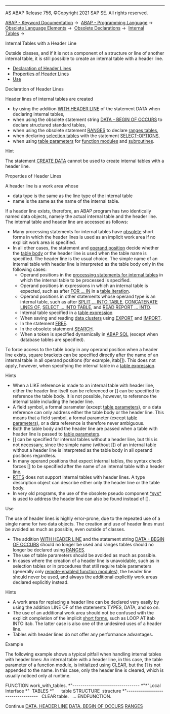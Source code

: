   

* * *

AS ABAP Release 756, ©Copyright 2021 SAP SE. All rights reserved.

[ABAP - Keyword Documentation](https://help.sap.com/doc/abapdocu_756_index_htm/7.56/en-US/abenabap.htm) →  [ABAP - Programming Language](https://help.sap.com/doc/abapdocu_756_index_htm/7.56/en-US/abenabap_reference.htm) →  [Obsolete Language Elements](https://help.sap.com/doc/abapdocu_756_index_htm/7.56/en-US/abenabap_obsolete.htm) →  [Obsolete Declarations](https://help.sap.com/doc/abapdocu_756_index_htm/7.56/en-US/abenobsolete_declarations.htm) →  [Internal Tables](https://help.sap.com/doc/abapdocu_756_index_htm/7.56/en-US/abenitab_declare_obsolete.htm) → 

Internal Tables with a Header Line

Outside classes, and if it is not a component of a structure or line of another internal table, it is still possible to create an internal table with a header line.

-   [Declaration of Header Lines](#@@ITOC@@ABENITAB_HEADER_LINE_1)
-   [Properties of Header Lines](#@@ITOC@@ABENITAB_HEADER_LINE_2)
-   [Use](#@@ITOC@@ABENITAB_HEADER_LINE_3)

Declaration of Header Lines

Header lines of internal tables are created

-   by using the addition [WITH HEADER LINE](https://help.sap.com/doc/abapdocu_756_index_htm/7.56/en-US/abapdata_header_line.htm) of the statement DATA when declaring internal tables,
-   when using the obsolete statement string [DATA - BEGIN OF OCCURS](https://help.sap.com/doc/abapdocu_756_index_htm/7.56/en-US/abapdata_begin_of_occurs.htm) to declare structured standard tables,
-   when using the obsolete statement [RANGES](https://help.sap.com/doc/abapdocu_756_index_htm/7.56/en-US/abapranges.htm) to declare [ranges tables](https://help.sap.com/doc/abapdocu_756_index_htm/7.56/en-US/abenranges_table_glosry.htm "Glossary Entry"),
-   when declaring [selection tables](https://help.sap.com/doc/abapdocu_756_index_htm/7.56/en-US/abenselection_table_glosry.htm "Glossary Entry") with the statement [SELECT-OPTIONS](https://help.sap.com/doc/abapdocu_756_index_htm/7.56/en-US/abapselect-options.htm),
-   when using [table parameters](https://help.sap.com/doc/abapdocu_756_index_htm/7.56/en-US/abentable_parameter_glosry.htm "Glossary Entry") for [function modules](https://help.sap.com/doc/abapdocu_756_index_htm/7.56/en-US/abaptables_parameters_obsolete.htm) and [subroutines](https://help.sap.com/doc/abapdocu_756_index_htm/7.56/en-US/abapform_tables.htm).

Hint

The statement [CREATE DATA](https://help.sap.com/doc/abapdocu_756_index_htm/7.56/en-US/abapcreate_data.htm) cannot be used to create internal tables with a header line.

Properties of Header Lines

A header line is a work area whose

-   data type is the same as the line type of the internal table
-   name is the same as the name of the internal table.

If a header line exists, therefore, an ABAP program has two identically named data objects, namely the actual internal table and the header line. The internal table and header line are accessed as follows:

-   Many processing statements for internal tables have [obsolete](https://help.sap.com/doc/abapdocu_756_index_htm/7.56/en-US/abenitab_short_forms.htm) short forms in which the header lines is used as an implicit work area if no explicit work area is specified.
-   In all other cases, the statement and [operand position](https://help.sap.com/doc/abapdocu_756_index_htm/7.56/en-US/abenoperands_data_objects.htm) decide whether the [table body](https://help.sap.com/doc/abapdocu_756_index_htm/7.56/en-US/abentable_body_glosry.htm "Glossary Entry") or the header line is used when the table name is specified. The header line is the usual choice. The simple name of an internal table with header line is interpreted as the table body only in the following cases:
    -   Operand positions in the [processing statements for internal tables](https://help.sap.com/doc/abapdocu_756_index_htm/7.56/en-US/abentable_processing_statements.htm) in which the internal table to be processed is specified.
    -   Operand positions in expressions in which an internal table is expected, such as after [FOR ... IN](https://help.sap.com/doc/abapdocu_756_index_htm/7.56/en-US/abenfor_itab.htm) in a [table iteration](https://help.sap.com/doc/abapdocu_756_index_htm/7.56/en-US/abentable_iteration_glosry.htm "Glossary Entry").
    -   Operand positions in other statements whose operand type is an internal table, such as after [SPLIT ... INTO TABLE](https://help.sap.com/doc/abapdocu_756_index_htm/7.56/en-US/abapsplit.htm), [CONCATENATE LINES OF](https://help.sap.com/doc/abapdocu_756_index_htm/7.56/en-US/abapconcatenate.htm), [SELECT ... INTO TABLE](https://help.sap.com/doc/abapdocu_756_index_htm/7.56/en-US/abapinto_clause.htm), and [READ REPORT ... INTO](https://help.sap.com/doc/abapdocu_756_index_htm/7.56/en-US/abapread_report.htm).
    -   Internal table specified in a [table expression](https://help.sap.com/doc/abapdocu_756_index_htm/7.56/en-US/abentable_expressions.htm)
    -   When saving and reading [data clusters](https://help.sap.com/doc/abapdocu_756_index_htm/7.56/en-US/abendata_cluster_glosry.htm "Glossary Entry") using [EXPORT](https://help.sap.com/doc/abapdocu_756_index_htm/7.56/en-US/abapexport_data_cluster.htm) and [IMPORT](https://help.sap.com/doc/abapdocu_756_index_htm/7.56/en-US/abapimport_data_cluster.htm).
    -   In the statement [FREE](https://help.sap.com/doc/abapdocu_756_index_htm/7.56/en-US/abapfree_dataobject.htm).
    -   In the obsolete statement [SEARCH](https://help.sap.com/doc/abapdocu_756_index_htm/7.56/en-US/abapsearch_itab.htm).
    -   When a token is specified dynamically in [ABAP SQL](https://help.sap.com/doc/abapdocu_756_index_htm/7.56/en-US/abenabap_sql_glosry.htm "Glossary Entry") (except when database tables are specified).

To force access to the table body in any operand position when a header line exists, square brackets can be specified directly after the name of an internal table in all operand positions (for example, itab\[\]). This does not apply, however, when specifying the internal table in a [table expression](https://help.sap.com/doc/abapdocu_756_index_htm/7.56/en-US/abentable_expression_glosry.htm "Glossary Entry").

Hints

-   When a LIKE reference is made to an internal table with header line, either the header line itself can be referenced or \[\] can be specified to reference the table body. It is not possible, however, to reference the internal table including the header line.
-   A field symbol, a formal parameter (except [table parameters](https://help.sap.com/doc/abapdocu_756_index_htm/7.56/en-US/abentable_parameter_glosry.htm "Glossary Entry")), or a data reference can only address either the table body or the header line. This means that a field symbol, a formal parameter (except [table parameters](https://help.sap.com/doc/abapdocu_756_index_htm/7.56/en-US/abentable_parameter_glosry.htm "Glossary Entry")), or a data reference is therefore never ambiguous.
-   Both the table body and the header line are passed when a table with header line is passed to [table parameters](https://help.sap.com/doc/abapdocu_756_index_htm/7.56/en-US/abentable_parameter_glosry.htm "Glossary Entry").
-   \[\] can be specified for internal tables without a header line, but this is not necessary, since the simple name (without \[\]) of an internal table without a header line is interpreted as the table body in all operand positions regardless.
-   In many operand positions that expect internal tables, the syntax check forces \[\] to be specified after the name of an internal table with a header line.
-   [RTTS](https://help.sap.com/doc/abapdocu_756_index_htm/7.56/en-US/abenrun_time_type_services_glosry.htm "Glossary Entry") does not support internal tables with header lines. A type description object can describe either only the header line or the table body.
-   In very old programs, the use of the obsolete pseudo component [\*sys\*](https://help.sap.com/doc/abapdocu_756_index_htm/7.56/en-US/abensys_table_body.htm) is used to address the header line can also be found instead of \[\].

Use

The use of header lines is highly error-prone, due to the repeated use of a single name for two data objects. The creation and use of header lines must be avoided as much as possible, even outside of classes.

-   The addition [WITH HEADER LINE](https://help.sap.com/doc/abapdocu_756_index_htm/7.56/en-US/abapdata_header_line.htm) and the statement string [DATA - BEGIN OF OCCURS](https://help.sap.com/doc/abapdocu_756_index_htm/7.56/en-US/abapdata_begin_of_occurs.htm) should no longer be used and ranges tables should no longer be declared using [RANGES](https://help.sap.com/doc/abapdocu_756_index_htm/7.56/en-US/abapranges.htm).
-   The use of table parameters should be avoided as much as possible.
-   In cases where the creation of a header line is unavoidable, such as in selection tables or in procedures that still require table parameters (generally only [remote-enabled function modules](https://help.sap.com/doc/abapdocu_756_index_htm/7.56/en-US/abenremote_enabled_fm_glosry.htm "Glossary Entry")), the header line should never be used, and always the additional explicitly work areas declared explicitly instead.

Hints

-   A work area for replacing a header line can be declared very easily by using the addition LINE OF of the statements TYPES, DATA, and so on.
-   The use of an additional work area should not be confused with the explicit completion of the implicit [short forms](https://help.sap.com/doc/abapdocu_756_index_htm/7.56/en-US/abenitab_short_forms.htm), such as LOOP AT itab INTO itab. The latter case is also one of the undesired uses of a header line.
-   Tables with header lines do not offer any performance advantages.

Example

The following example shows a typical pitfall when handling internal tables with header lines: An internal table with a header line, in this case, the table parameter of a function module, is initialized using [CLEAR](https://help.sap.com/doc/abapdocu_756_index_htm/7.56/en-US/abapclear.htm), but the \[\] is not appended to the name. In this case, only the header line is cleared, which is usually noticed only at runtime.

FUNCTION work\_with\_tables.
\*"---------------------------------
\*"\*"Local Interface
\*"  TABLES
\*"      table STRUCTURE  structure
\*"----------------------------------
  CLEAR table.
  ...
ENDFUNCTION.

Continue
[DATA, HEADER LINE](https://help.sap.com/doc/abapdocu_756_index_htm/7.56/en-US/abapdata_header_line.htm)
[DATA, BEGIN OF OCCURS](https://help.sap.com/doc/abapdocu_756_index_htm/7.56/en-US/abapdata_begin_of_occurs.htm)
[RANGES](https://help.sap.com/doc/abapdocu_756_index_htm/7.56/en-US/abapranges.htm)